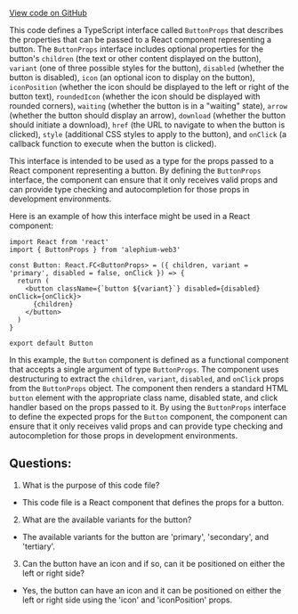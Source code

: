 [View code on GitHub](https://github.com/alephium/alephium-web3/packages/web3-react/src/components/Common/Button/types.ts)

This code defines a TypeScript interface called `ButtonProps` that describes the properties that can be passed to a React component representing a button. The `ButtonProps` interface includes optional properties for the button's `children` (the text or other content displayed on the button), `variant` (one of three possible styles for the button), `disabled` (whether the button is disabled), `icon` (an optional icon to display on the button), `iconPosition` (whether the icon should be displayed to the left or right of the button text), `roundedIcon` (whether the icon should be displayed with rounded corners), `waiting` (whether the button is in a "waiting" state), `arrow` (whether the button should display an arrow), `download` (whether the button should initiate a download), `href` (the URL to navigate to when the button is clicked), `style` (additional CSS styles to apply to the button), and `onClick` (a callback function to execute when the button is clicked).

This interface is intended to be used as a type for the props passed to a React component representing a button. By defining the `ButtonProps` interface, the component can ensure that it only receives valid props and can provide type checking and autocompletion for those props in development environments.

Here is an example of how this interface might be used in a React component:

```tsx
import React from 'react'
import { ButtonProps } from 'alephium-web3'

const Button: React.FC<ButtonProps> = ({ children, variant = 'primary', disabled = false, onClick }) => {
  return (
    <button className={`button ${variant}`} disabled={disabled} onClick={onClick}>
      {children}
    </button>
  )
}

export default Button
```

In this example, the `Button` component is defined as a functional component that accepts a single argument of type `ButtonProps`. The component uses destructuring to extract the `children`, `variant`, `disabled`, and `onClick` props from the `ButtonProps` object. The component then renders a standard HTML `button` element with the appropriate class name, disabled state, and click handler based on the props passed to it. By using the `ButtonProps` interface to define the expected props for the `Button` component, the component can ensure that it only receives valid props and can provide type checking and autocompletion for those props in development environments.
## Questions: 
 1. What is the purpose of this code file?
- This code file is a React component that defines the props for a button.

2. What are the available variants for the button?
- The available variants for the button are 'primary', 'secondary', and 'tertiary'.

3. Can the button have an icon and if so, can it be positioned on either the left or right side?
- Yes, the button can have an icon and it can be positioned on either the left or right side using the 'icon' and 'iconPosition' props.